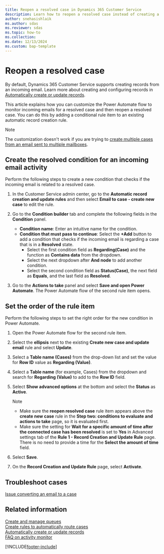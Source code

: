 ```yaml
---
title: Reopen a resolved case in Dynamics 365 Customer Service
description: Learn how to reopen a resolved case instead of creating a new case for an incoming email activity in Dynamics 365 Customer Service.
author: snehasishlaik 
ms.author: sdas 
ms.reviewer: sdas
ms.topic: how-to 
ms.collection: 
ms.date: 12/13/2024
ms.custom: bap-template 
---
```



# Reopen a resolved case

By default, Dynamics 365 Customer Service supports creating records from an incoming email. Learn more about creating and configuring records in [Automatically create or update records](automatically-create-update-records.md).


This article explains how you can customize the Power Automate flow to monitor incoming emails for a resolved case and then reopen a resolved case. You can do this by adding a conditional rule item to an existing automatic record creation rule.

> [!NOTE]
> The customization doesn't work if you are trying to [create multiple cases from an email sent to multiple mailboxes](arc-multiple-cases.md#enable-creation-of-multiple-cases-from-an-email-sent-to-multiple-mailboxes).


## Create the resolved condition for an incoming email activity

Perform the following steps to create a new condition that checks if the incoming email is related to a resolved case.

1.  In the Customer Service admin center, go to the **Automatic record creation and update rules** and then select **Email to case - create new case** to edit the rule.

1. Go to the **Condition builder** tab and complete the following fields in the **Condition** panel.

    - **Condition name**: Enter an intuitive name for the condition.
    - **Condition that must pass to continue**: Select the **+Add** button to add a condition that checks if the incoming email is regarding a case that is in a **Resolved** state. 
        - Select the first condition field as **Regarding(Case)** and the function as **Contains data** from the dropdown.
        - Select the next dropdown after **And node** to add another condition.
        - Select the second condition field as **Status(Case)**, the next field as **Equals**, and the last field as **Resolved**.

1. Go to the **Actions to take** panel and select **Save and open Power Automate**. The Power Automate flow of the second rule item opens.


## Set the order of the rule item

Perform the following steps to set the right order for the new condition in Power Automate.

1. Open the Power Automate flow for the second rule item.

1. Select the **ellipsis** next to the existing **Create new case and update email** rule and select **Update**.

1. Select a **Table name (Cases)** from the drop-down list and set the value for **Row ID** value as **Regarding (Value)**.

1. Select a **Table name** (for example, Cases) from the dropdown and search for **Regarding (Value)** to add to the **Row ID** field.

1. Select **Show advanced options** at the bottom and select the **Status** as **Active**.

    > [!NOTE]
    > - Make sure the **reopen resolved case** rule item appears above the **create new case** rule in the **Step two: conditions to evaluate and actions to take** page, so it is evaluated first.
    > - Make sure the setting for **Wait for a specific amount of time after the connected case has been resolved** is set to **Yes** in Advanced settings tab of the **Rule 1 - Record Creation and Update Rule** page. There is no need to provide a time for the **Select the amount of time** field.
1. Select **Save**. 

1. On the **Record Creation and Update Rule** page, select **Activate**.


## Troubleshoot cases
[Issue converting an email to a case](../troubleshoot-case-email-issue.md)


## Related information

[Create and manage queues](set-up-queues-manage-activities-cases.md)  
[Create rules to automatically route cases](create-rules-automatically-route-cases.md)  
[Automatically create or update records](automatically-create-update-records.md)    
[FAQ on activity monitor](arc-faqs.md)

[!INCLUDE[footer-include](../../includes/footer-banner.md)]